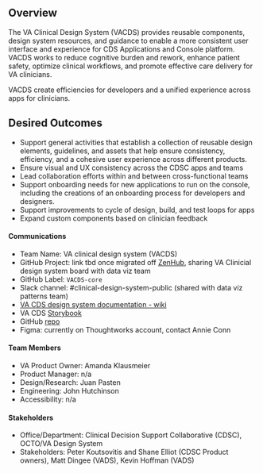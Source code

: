 ## Overview
The VA Clinical Design System (VACDS) provides reusable components, design system resources, and guidance to enable a more consistent user interface and experience for CDS Applications and Console platform. VACDS works to reduce cognitive burden and rework, enhance patient safety, optimize clinical workflows, and promote effective care delivery for VA clinicians.

VACDS create efficiencies for developers and a unified experience across apps for clinicians. 


## Desired Outcomes
- Support general activities that establish a collection of reusable design elements, guidelines, and assets that help ensure consistency, efficiency, and a cohesive user experience across different products.
- Ensure visual and UX consistency across the CDSC apps and teams
- Lead collaboration efforts within and between cross-functional teams
- Support onboarding needs for new applications to run on the console, including the creations of an onboarding process for developers and designers.
- Support improvements to cycle of design, build, and test loops for apps
- Expand custom components based on clinician feedback

#### Communications

- Team Name: VA clinical design system (VACDS)
- GitHub Project: link tbd once migrated off [ZenHub](https://app.zenhub.com/workspaces/clinical-design-system-63755854c6c0470010f99e60/board), sharing VA Clinicial design system board with data viz team
- GitHub Label: `VACDS-core` 
- Slack channel: #clinical-design-system-public (shared with data viz patterns team)
- [VA CDS design system documentation - wiki](https://verbose-goggles-59mgm8y.pages.github.io/)
- VA CDS [Storybook](https://crispy-succotash-9k23jen.pages.github.io/?path=/docs/components-accordion--docs)
- GitHub [repo](https://github.com/department-of-veterans-affairs/clinical-design-system)
- Figma: currently on Thoughtworks account, contact Annie Conn

#### Team Members

 - VA Product Owner: Amanda Klausmeier
 - Product Manager: n/a
 - Design/Research: Juan Pasten
 - Engineering: John Hutchinson
 - Accessibility: n/a


#### Stakeholders

- Office/Department: Clinical Decision Support Collaborative (CDSC), OCTO/VA Design System
- Stakeholders: Peter Koutsovitis and Shane Elliot (CDSC Product owners), Matt Dingee (VADS), Kevin Hoffman (VADS)
